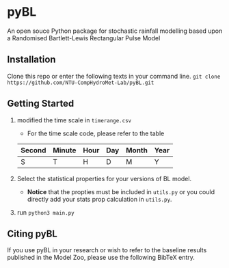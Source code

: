 # pyBL


An open souce Python package for stochastic rainfall modelling based upon a Randomised Bartlett-Lewis Rectangular Pulse Model

## Installation

Clone this repo or enter the following texts in your command line.
`git clone https://github.com/NTU-CompHydroMet-Lab/pyBL.git`

## Getting Started

1. modified the time scale in `timerange.csv`
    * For the time scale code, please refer to the table


    | Second | Minute | Hour | Day | Month | Year |
    | -------- | -------- | -------- |-------- | -------- | -------- |
    | S| T | H| D | M | Y |
2. Select the statistical properties for your versions of BL model. 
    * **Notice** that the propties must be included in `utils.py` or you could directly add your stats prop calculation in `utils.py`.
3. run `python3 main.py`

## Citing pyBL
If you use pyBL in your research or wish to refer to the baseline results published in the Model Zoo, please use the following BibTeX entry.
